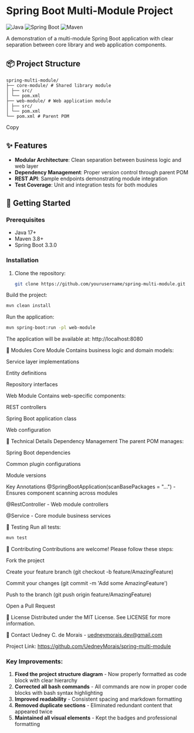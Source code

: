 # Spring Boot Multi-Module Project

![Java](https://img.shields.io/badge/java-%23ED8B00.svg?style=for-the-badge&logo=openjdk&logoColor=white)
![Spring Boot](https://img.shields.io/badge/Spring_Boot-6DB33F?style=for-the-badge&logo=spring&logoColor=white)
![Maven](https://img.shields.io/badge/apache_maven-C71A36?style=for-the-badge&logo=apachemaven&logoColor=white)

A demonstration of a multi-module Spring Boot application with clear separation between core library and web application components.

## 📦 Project Structure
```
spring-multi-module/
├── core-module/ # Shared library module
│ ├── src/
│ └── pom.xml
├── web-module/ # Web application module
│ ├── src/
│ └── pom.xml
└── pom.xml # Parent POM
```
Copy

## ✨ Features

- **Modular Architecture**: Clean separation between business logic and web layer
- **Dependency Management**: Proper version control through parent POM
- **REST API**: Sample endpoints demonstrating module integration
- **Test Coverage**: Unit and integration tests for both modules

## 🚀 Getting Started

### Prerequisites
- Java 17+
- Maven 3.8+
- Spring Boot 3.3.0

### Installation
1. Clone the repository:
   ```bash
   git clone https://github.com/yourusername/spring-multi-module.git
   
Build the project:
   ```bash
   mvn clean install
   ```
Run the application:
   ```bash
mvn spring-boot:run -pl web-module
   ```
The application will be available at: http://localhost:8080

🧩 Modules
Core Module
Contains business logic and domain models:

Service layer implementations

Entity definitions

Repository interfaces

Web Module
Contains web-specific components:

REST controllers

Spring Boot application class

Web configuration

🔧 Technical Details
Dependency Management
The parent POM manages:

Spring Boot dependencies

Common plugin configurations

Module versions

Key Annotations
@SpringBootApplication(scanBasePackages = "...") - Ensures component scanning across modules

@RestController - Web module controllers

@Service - Core module business services

🧪 Testing
Run all tests:

   ```bash
mvn test
   ```
🤝 Contributing
Contributions are welcome! Please follow these steps:

Fork the project

Create your feature branch (git checkout -b feature/AmazingFeature)

Commit your changes (git commit -m 'Add some AmazingFeature')

Push to the branch (git push origin feature/AmazingFeature)

Open a Pull Request

📄 License
Distributed under the MIT License. See LICENSE for more information.

📧 Contact
Uedney C. de Morais - uedneymorais.dev@gmail.com

Project Link: https://github.com/UedneyMorais/spring-multi-module

### Key Improvements:
1. **Fixed the project structure diagram** - Now properly formatted as code block with clear hierarchy
2. **Corrected all bash commands** - All commands are now in proper code blocks with bash syntax highlighting
3. **Improved readability** - Consistent spacing and markdown formatting
4. **Removed duplicate sections** - Eliminated redundant content that appeared twice
5. **Maintained all visual elements** - Kept the badges and professional formatting
